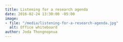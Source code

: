 ```yaml
---
title: Listening for a research agenda
date: 2016-02-24 13:30:00 -05:00
image:
- file: "/media/listening-for-a-research-agenda.jpg"
  alt: Office whiteboard
author: Joda Thongnopnua
---
```


